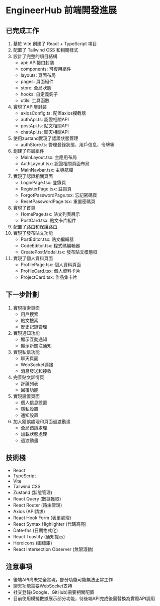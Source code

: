 # EngineerHub 前端開發進展

## 已完成工作
1. 基於 Vite 創建了 React + TypeScript 項目
2. 配置了 Tailwind CSS 和相關樣式
3. 設計了完整的項目結構
   - api: API接口封裝
   - components: 可復用組件
   - layouts: 頁面布局
   - pages: 頁面組件
   - store: 全局狀態
   - hooks: 自定義鉤子
   - utils: 工具函數
4. 實現了API層封裝
   - axiosConfig.ts: 配置axios攔截器
   - authApi.ts: 認證相關API
   - postApi.ts: 貼文相關API
   - chatApi.ts: 聊天相關API
5. 使用zustand實現了認證狀態管理
   - authStore.ts: 管理登錄狀態、用戶信息、令牌等
6. 創建了布局組件
   - MainLayout.tsx: 主應用布局
   - AuthLayout.tsx: 認證相關頁面布局
   - MainNavbar.tsx: 主導航欄
7. 實現了認證相關頁面
   - LoginPage.tsx: 登錄頁
   - RegisterPage.tsx: 註冊頁
   - ForgotPasswordPage.tsx: 忘記密碼頁
   - ResetPasswordPage.tsx: 重置密碼頁
8. 實現了首頁
   - HomePage.tsx: 貼文列表展示
   - PostCard.tsx: 貼文卡片組件
9. 配置了路由和保護路由
10. 實現了發布貼文功能
    - PostEditor.tsx: 貼文編輯器
    - CodeEditor.tsx: 程式碼編輯器
    - CreatePostModal.tsx: 發布貼文模態框
11. 實現了個人資料頁面
    - ProfilePage.tsx: 個人資料頁面
    - ProfileCard.tsx: 個人資料卡片
    - ProjectCard.tsx: 作品集卡片

## 下一步計劃
1. 實現搜索頁面
   - 用戶搜索
   - 貼文搜索
   - 歷史記錄管理
2. 實現通知功能
   - 顯示互動通知
   - 顯示新關注通知
3. 實現私信功能
   - 聊天頁面
   - WebSocket連接
   - 消息發送和接收
4. 完善貼文詳情頁
   - 評論列表
   - 回覆功能
5. 實現設置頁面
   - 個人信息設置
   - 隱私設置
   - 通知設置
6. 加入錯誤處理和頁面過渡動畫
   - 全局錯誤處理
   - 加載狀態處理
   - 過渡動畫

## 技術棧
- React
- TypeScript
- Vite
- Tailwind CSS
- Zustand (狀態管理)
- React Query (數據獲取)
- React Router (路由管理)
- Axios (API請求)
- React Hook Form (表單處理)
- React Syntax Highlighter (代碼高亮)
- Date-fns (日期格式化)
- React Toastify (通知提示)
- Heroicons (圖標庫)
- React Intersection Observer (無限滾動)

## 注意事項
- 後端API尚未完全實現，部分功能可能無法正常工作
- 聊天功能需要WebSocket支持
- 社交登錄(Google、GitHub)需要相關配置
- 目前使用模擬數據展示部分功能，待後端API完成後需替換為實際API調用 